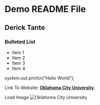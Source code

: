<h1> Demo README File</h1>
<h2>Derick Tante</h2>
<h3>Bulleted List</h3>

- Item 1
- Item 2
- Item 3
- Item 4

system.out.print\n("Hello World");

Link To Website: **[Oklahoma City University](https://okcu.edu)**.

Load Image ![Oklahoma City University](https://www.google.com/url?sa=i&url=https%3A%2F%2Fwww.spiceworks.com%2Ftech%2Fit-careers-skills%2Farticles%2Fcomputer-programmer-job-role%2F&psig=AOvVaw2te8idaqihum6A5k5EusfQ&ust=1707611653838000&source=images&cd=vfe&opi=89978449&ved=0CBMQjRxqFwoTCIic-6DDn4QDFQAAAAAdAAAAABAE)
